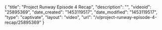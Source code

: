 {
    "title": "Project Runway Episode 4 Recap",
    "description": "",
    "videoid": "25895369",
    "date_created": "1453119517",
    "date_modified": "1453119517",
    "type": "captivate",
    "layout": "video",
    "url": "\/v\/project-runway-episode-4-recap\/25895369"
}
